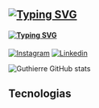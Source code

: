 ## [![Typing SVG](https://readme-typing-svg.demolab.com?font=Bungee+Spice&size=25&duration=3000&pause=1000&background=FFFFFF00&random=false&width=435&lines=Hi+my+name+is+Guthierre)](https://git.io/typing-svg) 



#### [![Typing SVG](https://readme-typing-svg.demolab.com?font=Bungee+Spice&size=16&duration=3000&pause=1000&background=FFFFFF00&random=false&width=435&lines=Redes+sociais)](https://git.io/typing-svg)
[![Instagram](https://img.shields.io/badge/Instagram-E4405F?style=for-the-badge&logo=instagram&logoColor=white)](https://www.instagram.com/guthierremt/)
[![Linkedin](https://img.shields.io/badge/LinkedIn-0077B5?style=for-the-badge&logo=linkedin&logoColor=white)](https://www.linkedin.com/in/guthierremt/)


![Guthierre GitHub stats](https://github-readme-stats.vercel.app/api?username=guthierremt&show_icons=true&theme=radical)

## Tecnologias 
